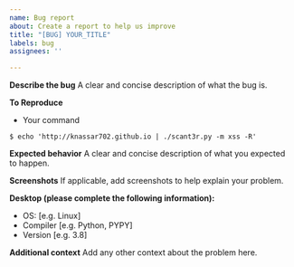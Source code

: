 ```yaml
---
name: Bug report
about: Create a report to help us improve
title: "[BUG] YOUR_TITLE"
labels: bug
assignees: ''

---
```


**Describe the bug**
A clear and concise description of what the bug is.

**To Reproduce**
* Your command
```
$ echo 'http://knassar702.github.io | ./scant3r.py -m xss -R'
```

**Expected behavior**
A clear and concise description of what you expected to happen.

**Screenshots**
If applicable, add screenshots to help explain your problem.

**Desktop (please complete the following information):**
 - OS: [e.g. Linux]
 - Compiler [e.g. Python, PYPY]
 - Version [e.g. 3.8]


**Additional context**
Add any other context about the problem here.
